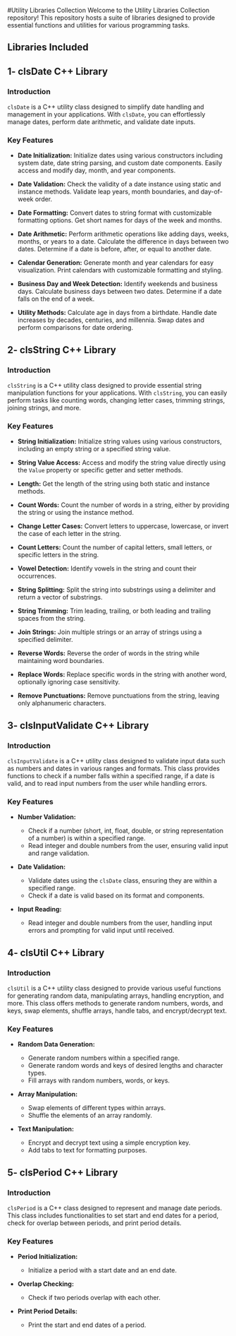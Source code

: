 #Utility Libraries Collection
Welcome to the Utility Libraries Collection repository! This repository hosts a suite of libraries designed to provide essential functions and utilities for various programming tasks. 

## Libraries Included
## 1- clsDate C++ Library

### Introduction

`clsDate` is a C++ utility class designed to simplify date handling and management in your applications. With `clsDate`, you can effortlessly manage dates, perform date arithmetic, and validate date inputs.

### Key Features

- **Date Initialization:** Initialize dates using various constructors including system date, date string parsing, and custom date components. Easily access and modify day, month, and year components.
  
- **Date Validation:** Check the validity of a date instance using static and instance methods. Validate leap years, month boundaries, and day-of-week order.

- **Date Formatting:** Convert dates to string format with customizable formatting options. Get short names for days of the week and months.

- **Date Arithmetic:** Perform arithmetic operations like adding days, weeks, months, or years to a date. Calculate the difference in days between two dates. Determine if a date is before, after, or equal to another date.

- **Calendar Generation:** Generate month and year calendars for easy visualization. Print calendars with customizable formatting and styling.

- **Business Day and Week Detection:** Identify weekends and business days. Calculate business days between two dates. Determine if a date falls on the end of a week.

- **Utility Methods:** Calculate age in days from a birthdate. Handle date increases by decades, centuries, and millennia. Swap dates and perform comparisons for date ordering.

## 2- clsString C++ Library

### Introduction

`clsString` is a C++ utility class designed to provide essential string manipulation functions for your applications. With `clsString`, you can easily perform tasks like counting words, changing letter cases, trimming strings, joining strings, and more.

### Key Features

- **String Initialization:** Initialize string values using various constructors, including an empty string or a specified string value.
  
- **String Value Access:** Access and modify the string value directly using the `Value` property or specific getter and setter methods.

- **Length:** Get the length of the string using both static and instance methods.

- **Count Words:** Count the number of words in a string, either by providing the string or using the instance method.

- **Change Letter Cases:** Convert letters to uppercase, lowercase, or invert the case of each letter in the string.

- **Count Letters:** Count the number of capital letters, small letters, or specific letters in the string.

- **Vowel Detection:** Identify vowels in the string and count their occurrences.

- **String Splitting:** Split the string into substrings using a delimiter and return a vector of substrings.

- **String Trimming:** Trim leading, trailing, or both leading and trailing spaces from the string.

- **Join Strings:** Join multiple strings or an array of strings using a specified delimiter.

- **Reverse Words:** Reverse the order of words in the string while maintaining word boundaries.

- **Replace Words:** Replace specific words in the string with another word, optionally ignoring case sensitivity.

- **Remove Punctuations:** Remove punctuations from the string, leaving only alphanumeric characters.

## 3- clsInputValidate C++ Library

### Introduction

`clsInputValidate` is a C++ utility class designed to validate input data such as numbers and dates in various ranges and formats. This class provides functions to check if a number falls within a specified range, if a date is valid, and to read input numbers from the user while handling errors.

### Key Features

- **Number Validation:**
  - Check if a number (short, int, float, double, or string representation of a number) is within a specified range.
  - Read integer and double numbers from the user, ensuring valid input and range validation.

- **Date Validation:**
  - Validate dates using the `clsDate` class, ensuring they are within a specified range.
  - Check if a date is valid based on its format and components.

- **Input Reading:**
  - Read integer and double numbers from the user, handling input errors and prompting for valid input until received.


## 4- clsUtil C++ Library

### Introduction

`clsUtil` is a C++ utility class designed to provide various useful functions for generating random data, manipulating arrays, handling encryption, and more. This class offers methods to generate random numbers, words, and keys, swap elements, shuffle arrays, handle tabs, and encrypt/decrypt text.

### Key Features

- **Random Data Generation:**
  - Generate random numbers within a specified range.
  - Generate random words and keys of desired lengths and character types.
  - Fill arrays with random numbers, words, or keys.

- **Array Manipulation:**
  - Swap elements of different types within arrays.
  - Shuffle the elements of an array randomly.

- **Text Manipulation:**
  - Encrypt and decrypt text using a simple encryption key.
  - Add tabs to text for formatting purposes.

## 5- clsPeriod C++ Library

### Introduction

`clsPeriod` is a C++ class designed to represent and manage date periods. This class includes functionalities to set start and end dates for a period, check for overlap between periods, and print period details.

### Key Features

- **Period Initialization:**
  - Initialize a period with a start date and an end date.

- **Overlap Checking:**
  - Check if two periods overlap with each other.

- **Print Period Details:**
  - Print the start and end dates of a period.

